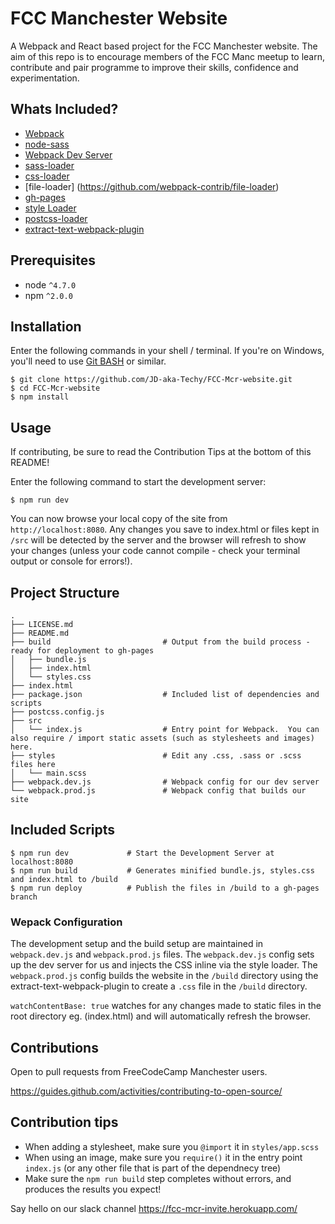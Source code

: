 # FCC Manchester Website

A Webpack and React based project for the FCC Manchester website. The aim of this repo is to encourage members of the FCC Manc meetup to learn, contribute and pair programme to improve their skills, confidence and experimentation.

## Whats Included?

- [Webpack](https://webpack.github.io/)
- [node-sass](https://github.com/sass/node-sass)
- [Webpack Dev Server](https://webpack.github.io/docs/webpack-dev-server.html)
- [sass-loader](https://github.com/webpack-contrib/sass-loader)
- [css-loader](https://github.com/webpack-contrib/css-loader)
- [file-loader] (https://github.com/webpack-contrib/file-loader)
- [gh-pages](https://www.npmjs.com/package/gh-pages)
- [style Loader](https://github.com/webpack-contrib/style-loader)
- [postcss-loader](https://github.com/postcss/postcss-loader)
- [extract-text-webpack-plugin](https://github.com/webpack-contrib/extract-text-webpack-plugin)

## Prerequisites
- node `^4.7.0`
- npm `^2.0.0`

## Installation

Enter the following commands in your shell / terminal.  If you're on Windows, you'll need to use [Git BASH](https://git-for-windows.github.io/) or similar.

```
$ git clone https://github.com/JD-aka-Techy/FCC-Mcr-website.git
$ cd FCC-Mcr-website
$ npm install
```

## Usage

If contributing, be sure to read the Contribution Tips at the bottom of this README!

Enter the following command to start the development server:

```
$ npm run dev
```

You can now browse your local copy of the site from `http://localhost:8080`. Any changes you save to index.html or files kept in `/src` will be detected by the server and the browser will refresh to show your changes (unless your code cannot compile - check your terminal output or console for errors!).

## Project Structure

```
.
├── LICENSE.md
├── README.md
├── build                         # Output from the build process - ready for deployment to gh-pages        
│   ├── bundle.js
│   ├── index.html
│   └── styles.css
├── index.html
├── package.json                  # Included list of dependencies and scripts
├── postcss.config.js
├── src
│   └── index.js                  # Entry point for Webpack.  You can also require / import static assets (such as stylesheets and images) here.
├── styles                        # Edit any .css, .sass or .scss files here
│   └── main.scss
├── webpack.dev.js                # Webpack config for our dev server
└── webpack.prod.js               # Webpack config that builds our site
```


## Included Scripts
```
$ npm run dev             # Start the Development Server at localhost:8080
$ npm run build           # Generates minified bundle.js, styles.css and index.html to /build
$ npm run deploy          # Publish the files in /build to a gh-pages branch
```

### Wepack Configuration
The development setup and the build setup are maintained in `webpack.dev.js` and `webpack.prod.js` files. The `webpack.dev.js` config sets up the dev server for us and injects the CSS inline via the style loader. The `webpack.prod.js` config builds the website in the `/build` directory using the extract-text-webpack-plugin to create a `.css` file in the `/build` directory.

`watchContentBase: true` watches for any changes made to static files in the root directory eg. (index.html) and will automatically refresh the browser.

## Contributions
Open to pull requests from FreeCodeCamp Manchester users.

https://guides.github.com/activities/contributing-to-open-source/

## Contribution tips
- When adding a stylesheet, make sure you `@import` it in `styles/app.scss`
- When using an image, make sure you `require()` it in the entry point `index.js` (or any other file that is part of the dependnecy tree)
- Make sure the `npm run build` step completes without errors, and produces the results you expect!

Say hello on our slack channel https://fcc-mcr-invite.herokuapp.com/

